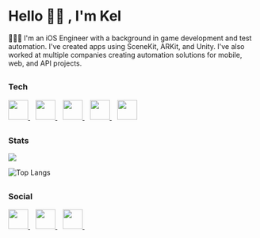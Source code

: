 <h1 align="left">Hello 👋🏽 , I'm Kel</h1>

👨🏽‍💻 I'm an iOS Engineer with a background in game development and test automation. I've created apps using SceneKit, ARKit, and Unity. I've also worked at multiple companies creating automation solutions for mobile, web, and API projects.

## <h3 align="left">Tech</h3>

<p align="left"> 
<a href="https://developer.apple.com/swift/" target="_blank"> <img src="https://www.vectorlogo.zone/logos/swift/swift-icon.svg" width="40"/> </a> &ensp;
<a href="https://unity.com/" target="_blank"> <img src="https://www.vectorlogo.zone/logos/unity3d/unity3d-icon.svg" width="40"/> </a> &ensp;
<a href="https://firebase.com/" target="_blank"> <img src="https://www.vectorlogo.zone/logos/firebase/firebase-icon.svg" width="40"/> </a> &ensp;
<a href="https://cucumber.com" target="_blank"> <img src="https://www.vectorlogo.zone/logos/cucumberio/cucumberio-icon.svg" width="40"/> </a> &ensp;
<a href="https://bitrise.io" target="_blank"> <img src="https://www.vectorlogo.zone/logos/bitriseio/bitriseio-icon.svg" width="40"/> </a>
</p>

## <h3 align="left">Stats</h3>

<a href="">
  <img align="centre" src="https://github-readme-stats.vercel.app/api?username=KelCodesStuff&count_private=true&include_all_commits=true&show_icons=true&theme=gotham" />
<a />
  
![Top Langs](https://github-readme-stats.vercel.app/api/top-langs/?username=KelCodesStuff&theme=gotham)

## <h3 align="left">Social</h3>

<p align="left"> 
<a href="https://linkedin.com/in/kelcodes" target="blank"> <img src="https://www.vectorlogo.zone/logos/linkedin/linkedin-icon.svg" width="40"/> </a> &ensp;
<a href="https://twitter.com/isequaltokel" target="blank"> <img src="https://www.vectorlogo.zone/logos/twitter/twitter-official.svg" width="40"/> </a> &ensp;
<a href="https://twitch.com/in/kelcodes" target="blank"> <img src="https://www.vectorlogo.zone/logos/twitch/twitch-icon.svg" width="40"/> </a> &ensp;
</p>


